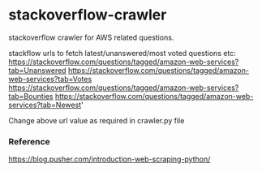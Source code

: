 # stackoverflow-crawler
stackoverflow crawler for AWS related questions.

stackflow urls to fetch latest/unanswered/most voted questions etc:
https://stackoverflow.com/questions/tagged/amazon-web-services?tab=Unanswered
https://stackoverflow.com/questions/tagged/amazon-web-services?tab=Votes
https://stackoverflow.com/questions/tagged/amazon-web-services?tab=Bounties
https://stackoverflow.com/questions/tagged/amazon-web-services?tab=Newest'

Change above url value as required in crawler.py file



### Reference
https://blog.pusher.com/introduction-web-scraping-python/
